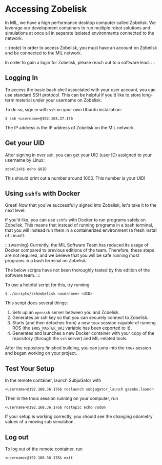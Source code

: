 # Accessing Zobelisk
In MIL, we have a high performance desktop computer called Zobelisk. We leverage
our development containers to run multiple robot solutions and simulations at
once all in separate isolated environments connected to the network.

:::{note}
In order to access Zobelisk, you must have an account on Zobelisk and be
connected to the MIL network.

In order to gain a login for Zobelisk, please reach out to a software lead.
:::

## Logging In
To access the basic bash shell associated with your user account, you can use standard
SSH protocol. This can be helpful if you'd like to store long-term material under
your username on Zobelisk.

To do so, sign in with `ssh` on your own Ubuntu installation:

    $ ssh <username>@192.168.37.176

The IP address is the IP address of Zobelisk on the MIL network.

## Get your UID
After signing in over `ssh`, you can get your UID (user ID) assigned to your username
by Linux:

    zobelisk$ echo $UID

This should print out a number around 1000. This number is your UID!

## Using `sshfs` with Docker
Great! Now that you've successfully signed into Zobelisk, let's take it to the next
level.

If you'd like, you can use `sshfs` with Docker to run programs safely on Zobelisk.
This means that instead of running programs in a bash terminal, that you will
instead run them in a containerized environment (a fresh install of Linux!).


:::{warning}
Currently, the MIL Software Team has reduced its usage of Docker compared to
previous editions of the team. Therefore, these steps are not required, and
we believe that you will be safe running most programs in a bash terminal
on Zobelisk.

The below scripts have not been thoroughly tested by this edition of the software
team.
:::

To use a helpful script for this, try running

    $ ./scripts/sshzobelisk <username> <UID>

This script does several things:

1. Sets up an `openssh` server between you and Zobelisk.
1. Generates an ssh key so that you can securely connect to Zobelisk.
1. Starts (and then detaches from) a new `tmux` session capable of running ROS (the
`$ROS_MASTER_URI` variable has been exported to it).
1. Generates and launches a new Docker container with your copy of the repository
(through the `ssh` server) and MIL-related tools.

After the repository finished building, you can jump into the `tmux` session and
began working on your project.

## Test Your Setup
In the remote container, launch SubjuGator with

    <username>@192.168.36.176$ roslaunch subjugator_launch gazebo.launch

Then in the tmux session running on your computer, run

    <username>@192.168.36.176$ rostopic echo /odom

If your setup is working correctly, you should see the changing odometry values of
a moving sub simulation.

## Log out

To log out of the remote container, run

    <username>@192.168.36.176$ exit
